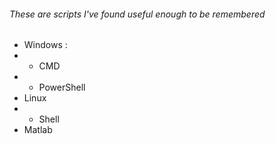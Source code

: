 ###### These are scripts I've found useful enough to be remembered
* Windows :
* * CMD
* * PowerShell
* Linux
* * Shell
* Matlab

